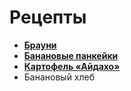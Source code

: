 # Рецепты

- **[Брауни](https://eda.ru/recepty/vypechka-deserty/brauni-brownie-20955)**
- **[Банановые панкейки](https://eda.ru/recepty/zavtraki/bananovie-pankejki-35975)**
- **[Картофель «Айдахо»](https://eda.ru/recepty/osnovnye-blyuda/kartofel-ajdaho-30625)**
- Банановый хлеб
